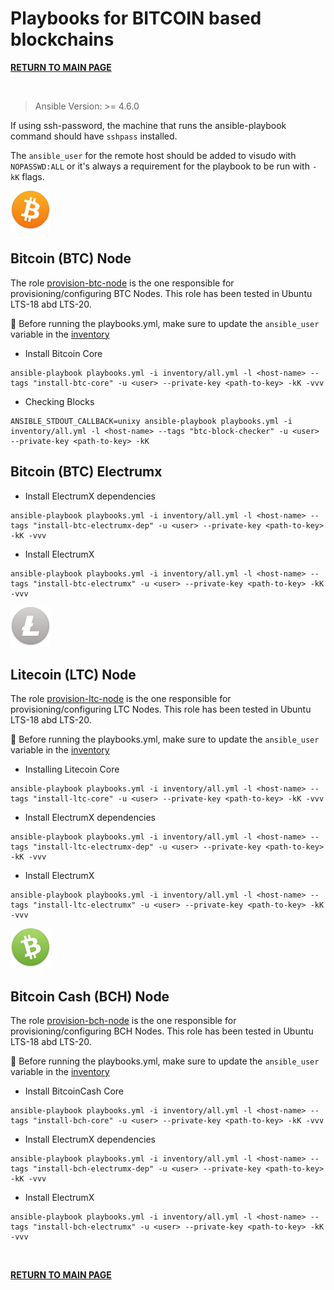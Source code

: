 # Playbooks for **BITCOIN** based blockchains

[**RETURN TO MAIN PAGE**](./README.md)

&nbsp;

> Ansible Version: >= 4.6.0

If using ssh-password, the machine that runs the ansible-playbook command should
have `sshpass` installed.

The `ansible_user` for the remote host should be added to visudo with
`NOPASSWD:ALL` or it's always a requirement for the playbook to be run with
`-kK` flags.


![BTC](./images/btc%402x.png)
## **Bitcoin (BTC) Node**

The role [provision-btc-node](./roles/provision-btc-node) is the one responsible
for provisioning/configuring BTC Nodes. This role has been tested in Ubuntu
LTS-18 abd LTS-20.

:pushpin: Before running the playbooks.yml, make sure to update the
`ansible_user` variable in the [inventory](./inventory/all.yml)

- Install Bitcoin Core

```
ansible-playbook playbooks.yml -i inventory/all.yml -l <host-name> --tags "install-btc-core" -u <user> --private-key <path-to-key> -kK -vvv
```

- Checking Blocks

```
ANSIBLE_STDOUT_CALLBACK=unixy ansible-playbook playbooks.yml -i inventory/all.yml -l <host-name> --tags "btc-block-checker" -u <user> --private-key <path-to-key> -kK
```

## **Bitcoin (BTC) Electrumx**
- Install ElectrumX dependencies

```
ansible-playbook playbooks.yml -i inventory/all.yml -l <host-name> --tags "install-btc-electrumx-dep" -u <user> --private-key <path-to-key> -kK -vvv
```

- Install ElectrumX
  
```
ansible-playbook playbooks.yml -i inventory/all.yml -l <host-name> --tags "install-btc-electrumx" -u <user> --private-key <path-to-key> -kK -vvv
```
![LTC](./images/ltc@2x.png)
## **Litecoin (LTC) Node**

The role [provision-ltc-node](./roles/provision-ltc-node) is the one responsible
for provisioning/configuring LTC Nodes. This role has been tested in Ubuntu
LTS-18 abd LTS-20.

:pushpin: Before running the playbooks.yml, make sure to update the
`ansible_user` variable in the [inventory](./inventory/all.yml)

- Installing Litecoin Core

```
ansible-playbook playbooks.yml -i inventory/all.yml -l <host-name> --tags "install-ltc-core" -u <user> --private-key <path-to-key> -kK -vvv
```

- Install ElectrumX dependencies

```
ansible-playbook playbooks.yml -i inventory/all.yml -l <host-name> --tags "install-ltc-electrumx-dep" -u <user> --private-key <path-to-key> -kK -vvv
```

- Install ElectrumX
  
```
ansible-playbook playbooks.yml -i inventory/all.yml -l <host-name> --tags "install-ltc-electrumx" -u <user> --private-key <path-to-key> -kK -vvv
```

![BCH](./images/bch@2x.png)
## **Bitcoin Cash (BCH) Node**

The role [provision-bch-node](./roles/provision-bch-node) is the one responsible
for provisioning/configuring BCH Nodes. This role has been tested in Ubuntu
LTS-18 abd LTS-20.

:pushpin: Before running the playbooks.yml, make sure to update the
`ansible_user` variable in the [inventory](./inventory/all.yml)

- Install BitcoinCash Core

```
ansible-playbook playbooks.yml -i inventory/all.yml -l <host-name> --tags "install-bch-core" -u <user> --private-key <path-to-key> -kK -vvv
```

- Install ElectrumX dependencies

```
ansible-playbook playbooks.yml -i inventory/all.yml -l <host-name> --tags "install-bch-electrumx-dep" -u <user> --private-key <path-to-key> -kK -vvv
```

- Install ElectrumX
  
```
ansible-playbook playbooks.yml -i inventory/all.yml -l <host-name> --tags "install-bch-electrumx" -u <user> --private-key <path-to-key> -kK -vvv
```

&nbsp;

[**RETURN TO MAIN PAGE**](./README.md)